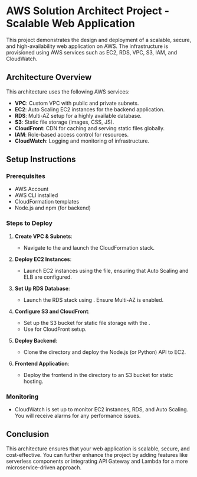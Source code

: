 # AWS Solution Architect Project - Scalable Web Application

This project demonstrates the design and deployment of a scalable, secure, and high-availability web application on AWS. The infrastructure is provisioned using AWS services such as EC2, RDS, VPC, S3, IAM, and CloudWatch.

## **Architecture Overview**

This architecture uses the following AWS services:
- **VPC**: Custom VPC with public and private subnets.
- **EC2**: Auto Scaling EC2 instances for the backend application.
- **RDS**: Multi-AZ setup for a highly available database.
- **S3**: Static file storage (images, CSS, JS).
- **CloudFront**: CDN for caching and serving static files globally.
- **IAM**: Role-based access control for resources.
- **CloudWatch**: Logging and monitoring of infrastructure.


## **Setup Instructions**

### Prerequisites
- AWS Account
- AWS CLI installed
- CloudFormation templates
- Node.js and npm (for backend)

### Steps to Deploy
1. **Create VPC & Subnets**:
   - Navigate to the  and launch the CloudFormation stack.
   
2. **Deploy EC2 Instances**:
   - Launch EC2 instances using the  file, ensuring that Auto Scaling and ELB are configured.

3. **Set Up RDS Database**:
   - Launch the RDS stack using . Ensure Multi-AZ is enabled.

4. **Configure S3 and CloudFront**:
   - Set up the S3 bucket for static file storage with the .
   - Use  for CloudFront setup.

5. **Deploy Backend**:
   - Clone the  directory and deploy the Node.js (or Python) API to EC2.

6. **Frontend Application**:
   - Deploy the frontend in the  directory to an S3 bucket for static hosting.

### Monitoring
- CloudWatch is set up to monitor EC2 instances, RDS, and Auto Scaling. You will receive alarms for any performance issues.

## **Conclusion**

This architecture ensures that your web application is scalable, secure, and cost-effective. You can further enhance the project by adding features like serverless components or integrating API Gateway and Lambda for a more microservice-driven approach.

